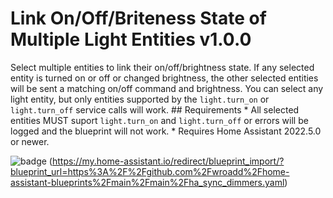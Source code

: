    # Link On/Off/Briteness State of Multiple Light Entities v1.0.0
   Select multiple entities to link their on/off/brightness state.  If any selected entity is turned on or off or changed brightness, the other selected entities will be sent a matching on/off command and brightness.
    You can select any light entity, but only entities supported by the `light.turn_on` or `light.turn_off` service calls will work.
    ## Requirements
    * All selected entities MUST suport `light.turn_on` and `light.turn_off` or errors will be logged and the blueprint will not work.
    * Requires Home Assistant 2022.5.0 or newer.

   ![badge](https://my.home-assistant.io/badges/blueprint_import.svg)
   (https://my.home-assistant.io/redirect/blueprint_import/?blueprint_url=https%3A%2F%2Fgithub.com%2Fwroadd%2Fhome-assistant-blueprints%2Fmain%2Fmain%2Fha_sync_dimmers.yaml)
      
